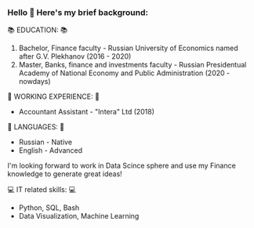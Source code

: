 ### Hello :wave: Here's my brief background:

:books: EDUCATION: :books: 
1. Bachelor, Finance faculty - Russian University of Economics named after G.V. Plekhanov (2016 - 2020)
2. Master,  Banks, finance and investments faculty - Russian Presidentual Academy of National Economy and Public Administration (2020 - nowdays)

:hammer: WORKING EXPERIENCE: :hammer: 
- Accountant Assistant - "Intera" Ltd (2018)

:flags: LANGUAGES: :flags: 
- Russian - Native 
- English - Advanced 

I'm looking forward to work in Data Scince sphere and use my Finance knowledge to generate great ideas! 

:computer: IT related skills: :computer: 
- Python, SQL, Bash 
- Data Visualization, Machine Learning
